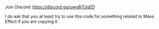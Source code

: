 Join Discord: https://discord.gg/uwg8jTJgED

I do ask that you at least try to use this code for something related to Mass Effect if you are copying it. 
